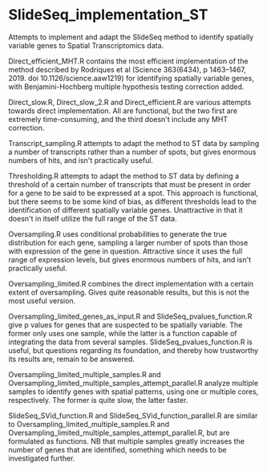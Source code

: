 # SlideSeq_implementation_ST
Attempts to implement and adapt the SlideSeq method to identify spatially variable genes to Spatial Transcriptomics data.


Direct_efficient_MHT.R contains the most efficient implementation of the method described by Rodriques et al (Science 363(6434), 
p 1463–1467, 2019. doi 10.1126/science.aaw1219) for identifying spatially variable genes, with Benjamini-Hochberg multiple 
hypothesis testing correction added. 

Direct_slow.R, Direct_slow_2.R and Direct_efficient.R are various attempts towards direct implementation. All are functional, but 
the two first are extremely time-consuming, and the third doesn't include any MHT correction.

Transcript_sampling.R attempts to adapt the method to ST data by sampling a number of transcripts rather than a number of spots, 
but gives enormous numbers of hits, and isn't practically useful.

Thresholding.R attempts to adapt the method to ST data by defining a threshold of a certain number of transcripts that must be
present in order for a gene to be said to be expressed at a spot. This approach is functional, but there seems to be some kind of 
bias, as different thresholds lead to the identification of different spatially variable genes. Unattractive in that it doesn't 
in itself utilize the full range of the ST data. 

Oversampling.R uses conditional probabilities to generate the true distribution for each gene, sampling a larger number of spots 
than those with expression of the gene in question. Attractive since it uses the full range of expression levels, but gives 
enormous numbers of hits, and isn't practically useful.

Oversampling_limited.R combines the direct implementation with a certain extent of oversampling. Gives quite reasonable results, 
but this is not the most useful version.

Oversampling_limited_genes_as_input.R and SlideSeq_pvalues_function.R give p values for genes that are suspected to be spatially 
variable. The former only uses one sample, while the latter is a function capable of integrating the data from several samples.
SlideSeq_pvalues_function.R is useful, but questions regarding its foundation, and thereby how trustworthy its results are, 
remain to be answered.

Oversampling_limited_multiple_samples.R and Oversampling_limited_multiple_samples_attempt_parallel.R analyze multiple samples 
to identify genes with spatial patterns, using one or multiple cores, respectively. The former is quite slow, the latter
faster.

SlideSeq_SVid_function.R and SlideSeq_SVid_function_parallel.R are similar to Oversampling_limited_multiple_samples.R and 
Oversampling_limited_multiple_samples_attempt_parallel.R, but are formulated as functions. NB that multiple samples greatly
increases the number of genes that are identified, something which needs to be investigated further.
